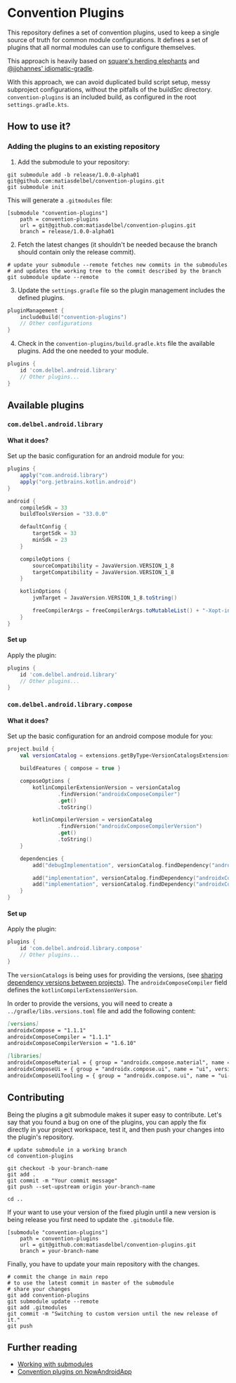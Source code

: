 # Convention Plugins
This repository defines a set of convention plugins, used to keep a single source of truth for 
common module configurations. It defines a set of plugins that all normal modules can use to 
configure themselves.

This approach is heavily based on [square's herding elephants](https://developer.squareup.com/blog/herding-elephants/) 
and [@jjohannes' idiomatic-gradle](https://github.com/jjohannes/idiomatic-gradle).

With this approach, we can avoid duplicated build script setup, messy subproject configurations,
without the pitfalls of the buildSrc directory. `convention-plugins` is an included build, as 
configured in the root `settings.gradle.kts`.

## How to use it?
### Adding the plugins to an existing repository
1. Add the submodule to your repository:
```shell
git submodule add -b release/1.0.0-alpha01 git@github.com:matiasdelbel/convention-plugins.git
git submodule init
```

This will generate a `.gitmodules` file:
```shell
[submodule "convention-plugins"]
	path = convention-plugins
	url = git@github.com:matiasdelbel/convention-plugins.git
	branch = release/1.0.0-alpha01
```

2. Fetch the latest changes (it shouldn't be needed because the branch should contain only the release commit).
```shell
# update your submodule --remote fetches new commits in the submodules
# and updates the working tree to the commit described by the branch
git submodule update --remote
```

3. Update the `settings.gradle` file so the plugin management includes the defined plugins.
```kotlin
pluginManagement {
    includeBuild("convention-plugins")
    // Other configurations
}
```

4. Check in the `convention-plugins/build.gradle.kts` file the available plugins. Add the one needed 
to your module.
```groovy
plugins {
    id 'com.delbel.android.library'
    // Other plugins...
}
```

## Available plugins
### `com.delbel.android.library`
#### What it does?
Set up the basic configuration for an android module for you:
```groovy
plugins {
    apply("com.android.library")
    apply("org.jetbrains.kotlin.android")
}

android {
    compileSdk = 33
    buildToolsVersion = "33.0.0"

    defaultConfig {
        targetSdk = 33
        minSdk = 23
    }

    compileOptions {
        sourceCompatibility = JavaVersion.VERSION_1_8
        targetCompatibility = JavaVersion.VERSION_1_8
    }

    kotlinOptions {
        jvmTarget = JavaVersion.VERSION_1_8.toString()

        freeCompilerArgs = freeCompilerArgs.toMutableList() + "-Xopt-in=kotlin.RequiresOptIn" + "-Xjvm-default=all-compatibility"
    }
}
```

#### Set up
Apply the plugin:
```groovy
plugins {
    id 'com.delbel.android.library'
    // Other plugins...
}
```

### `com.delbel.android.library.compose`
#### What it does?
Set up the basic configuration for an android compose module for you:
```kotlin
project.build {
    val versionCatalog = extensions.getByType<VersionCatalogsExtension>().named("libs")

    buildFeatures { compose = true }

    composeOptions {
        kotlinCompilerExtensionVersion = versionCatalog
                .findVersion("androidxComposeCompiler")
                .get()
                .toString()

        kotlinCompilerVersion = versionCatalog
                .findVersion("androidxComposeCompilerVersion")
                .get()
                .toString()
    }

    dependencies {
        add("debugImplementation", versionCatalog.findDependency("androidxComposeUiTooling").get())

        add("implementation", versionCatalog.findDependency("androidxComposeMaterial").get())
        add("implementation", versionCatalog.findDependency("androidxComposeUi").get())
    }
}
```

#### Set up
Apply the plugin:
```groovy
plugins {
    id 'com.delbel.android.library.compose'
    // Other plugins...
}
```

The `versionCatalogs` is being uses for providing the versions, (see 
[sharing dependency versions between projects](https://docs.gradle.org/current/userguide/platforms.html)).
The `androidxComposeCompiler` field defines the `kotlinCompilerExtensionVersion`.

In order to provide the versions, you will need to create a `../gradle/libs.versions.toml` file and 
add the following content:
```markdown
[versions]
androidxCompose = "1.1.1"
androidxComposeCompiler = "1.1.1"
androidxComposeCompilerVersion = "1.6.10"

[libraries]
androidxComposeMaterial = { group = "androidx.compose.material", name = "material", version.ref = "androidxCompose" }
androidxComposeUi = { group = "androidx.compose.ui", name = "ui", version.ref = "androidxCompose" }
androidxComposeUiTooling = { group = "androidx.compose.ui", name = "ui-tooling", version.ref = "androidxCompose" }
```

## Contributing
Being the plugins a git submodule makes it super easy to contribute. Let's say that you found a bug 
on one of the plugins, you can apply the fix directly in your project workspace, test it, and then 
push your changes into the plugin's repository. 

```shell
# update submodule in a working branch
cd convention-plugins

git checkout -b your-branch-name
git add . 
git commit -m "Your commit message"
git push --set-upstream origin your-branch-name

cd ..
```

If your want to use your version of the fixed plugin until a new version is being release you first
need to update the `.gitmodule` file.
```shell
[submodule "convention-plugins"]
	path = convention-plugins
	url = git@github.com:matiasdelbel/convention-plugins.git
	branch = your-branch-name

```

Finally, you have to update your main repository with the changes.
```shell
# commit the change in main repo
# to use the latest commit in master of the submodule
# share your changes
git add convention-plugins
git submodule update --remote
git add .gitmodules
git commit -m "Switching to custom version until the new release of it."
git push
```

## Further reading
- [Working with submodules](https://www.vogella.com/tutorials/GitSubmodules/article.html)
- [Convention plugins on NowAndroidApp](https://github.com/android/nowinandroid/tree/main/build-logic)
  